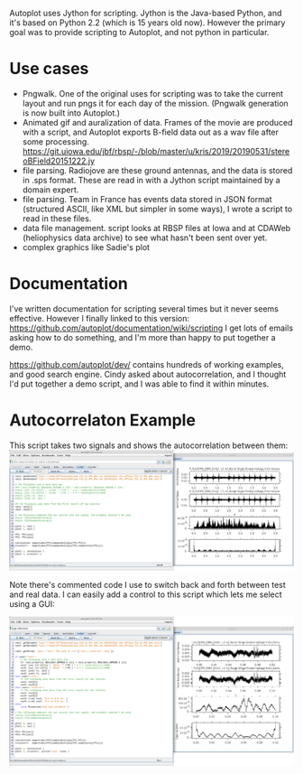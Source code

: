 Autoplot uses Jython for scripting.  Jython is the Java-based Python, and it's
based on Python 2.2 (which is 15 years old now).  However the primary goal was
to provide scripting to Autoplot, and not python in particular.

# Use cases
* Pngwalk.  One of the original uses for scripting was to take the current
layout and run pngs it for each day of the mission.  (Pngwalk generation is
now built into Autoplot.)
* Animated gif and auralization of data.  Frames of the movie are produced with
a script, and Autoplot exports B-field data out as a wav file after some 
processing.  https://git.uiowa.edu/jbf/rbsp/-/blob/master/u/kris/2019/20190531/stereoBField20151222.jy
* file parsing.  Radiojove are these ground antennas, and the data is stored
in .sps format.  These are read in with a Jython script maintained by a domain 
expert.  
* file parsing.  Team in France has events data stored in JSON format 
(structured ASCII, like XML but simpler in some ways), I wrote a script to 
read in these files.
* data file management.  script looks at RBSP files at Iowa and
at CDAWeb (heliophysics data archive) to see what hasn't been sent over yet.
* complex graphics like Sadie's plot 

# Documentation
I've written documentation for scripting several times but it never seems 
effective.  However I finally linked to this version: 
https://github.com/autoplot/documentation/wiki/scripting
I get lots of emails asking how to do something, and I'm more than happy
to put together a demo.  

https://github.com/autoplot/dev/ contains hundreds of working examples, and good
search engine.  Cindy asked about autocorrelation, and I thought I'd put 
together a demo script, and I was able to find it within minutes.

# Autocorrelaton Example

This script takes two signals and shows the autocorrelation between them:
<img src='media/scriptExample.png'>

Note there's commented code I use to switch back and forth between test
and real data.  I can easily add a control to this script which lets me select
using a GUI:

<img src='media/scriptExampleTrim.png'>

